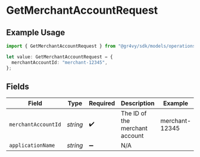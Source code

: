 # GetMerchantAccountRequest

## Example Usage

```typescript
import { GetMerchantAccountRequest } from "@gr4vy/sdk/models/operations";

let value: GetMerchantAccountRequest = {
  merchantAccountId: "merchant-12345",
};
```

## Fields

| Field                          | Type                           | Required                       | Description                    | Example                        |
| ------------------------------ | ------------------------------ | ------------------------------ | ------------------------------ | ------------------------------ |
| `merchantAccountId`            | *string*                       | :heavy_check_mark:             | The ID of the merchant account | merchant-12345                 |
| `applicationName`              | *string*                       | :heavy_minus_sign:             | N/A                            |                                |